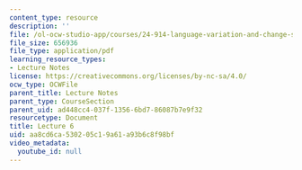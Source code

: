 ```yaml
---
content_type: resource
description: ''
file: /ol-ocw-studio-app/courses/24-914-language-variation-and-change-spring-2019/aa8cd6ca530205c19a61a93b6c8f98bf_MIT24_914s19_lec6.pdf
file_size: 656936
file_type: application/pdf
learning_resource_types:
- Lecture Notes
license: https://creativecommons.org/licenses/by-nc-sa/4.0/
ocw_type: OCWFile
parent_title: Lecture Notes
parent_type: CourseSection
parent_uid: ad448cc4-037f-1356-6bd7-86087b7e9f32
resourcetype: Document
title: Lecture 6
uid: aa8cd6ca-5302-05c1-9a61-a93b6c8f98bf
video_metadata:
  youtube_id: null
---
```

